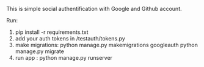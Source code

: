 This is simple social authentification with Google and Github account.

Run: 
1. pip install -r requirements.txt
2. add your auth tokens in /testauth/tokens.py
3. make migrations:
		python manage.py makemigrations googleauth
		python manage.py migrate
4. run app : python manage.py runserver
